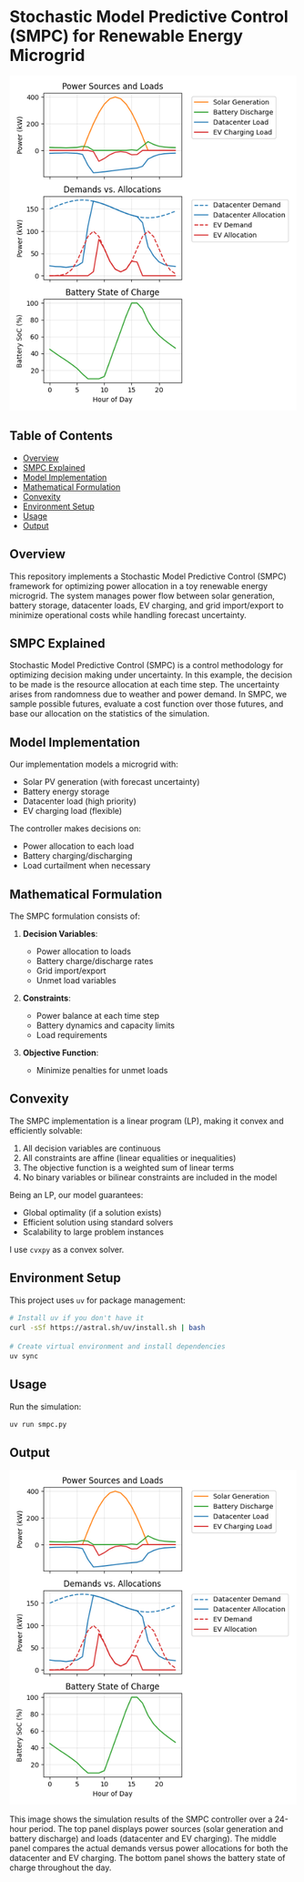 # Stochastic Model Predictive Control (SMPC) for Renewable Energy Microgrid

![Simulation Results](result.png)

## Table of Contents
- [Overview](#overview)
- [SMPC Explained](#smpc-explained)
- [Model Implementation](#model-implementation)
- [Mathematical Formulation](#mathematical-formulation)
- [Convexity](#convexity)
- [Environment Setup](#environment-setup)
- [Usage](#usage)
- [Output](#output)

## Overview

This repository implements a Stochastic Model Predictive Control (SMPC) framework for optimizing power allocation in a toy renewable energy microgrid. The system manages power flow between solar generation, battery storage, datacenter loads, EV charging, and grid import/export to minimize operational costs while handling forecast uncertainty.

## SMPC Explained

Stochastic Model Predictive Control (SMPC) is a control methodology for optimizing decision making under uncertainty. In this example, the decision to be made is the resource allocation at each time step. The uncertainty arises from randomness due to weather and power demand. In SMPC, we sample possible futures, evaluate a cost function over those futures, and base our allocation on the statistics of the simulation.

## Model Implementation

Our implementation models a microgrid with:
- Solar PV generation (with forecast uncertainty)
- Battery energy storage
- Datacenter load (high priority)
- EV charging load (flexible)

The controller makes decisions on:
- Power allocation to each load
- Battery charging/discharging
- Load curtailment when necessary

## Mathematical Formulation

The SMPC formulation consists of:

1. **Decision Variables**:
   - Power allocation to loads
   - Battery charge/discharge rates
   - Grid import/export
   - Unmet load variables
   
2. **Constraints**:
   - Power balance at each time step
   - Battery dynamics and capacity limits
   - Load requirements

3. **Objective Function**:
   - Minimize penalties for unmet loads

## Convexity

The SMPC implementation is a linear program (LP), making it convex and efficiently solvable:

1. All decision variables are continuous
2. All constraints are affine (linear equalities or inequalities)
3. The objective function is a weighted sum of linear terms
4. No binary variables or bilinear constraints are included in the model

Being an LP, our model guarantees:
- Global optimality (if a solution exists)
- Efficient solution using standard solvers
- Scalability to large problem instances

I use `cvxpy` as a convex solver.

## Environment Setup

This project uses `uv` for package management:

```bash
# Install uv if you don't have it
curl -sSf https://astral.sh/uv/install.sh | bash

# Create virtual environment and install dependencies
uv sync
```

## Usage

Run the simulation:

```bash
uv run smpc.py
```

## Output

![Simulation Results](result.png)

This image shows the simulation results of the SMPC controller over a 24-hour period. The top panel displays power sources (solar generation and battery discharge) and loads (datacenter and EV charging). The middle panel compares the actual demands versus power allocations for both the datacenter and EV charging. The bottom panel shows the battery state of charge throughout the day.
